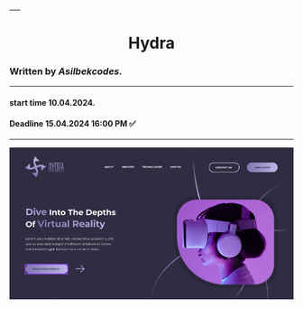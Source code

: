 ___<h1 align="center">Hydra</h1>

### Written by ___Asilbekcodes.___

---

#### start time 10.04.2024.

#### Deadline 15.04.2024 16:00 PM ✅

---

<img src="./assets/Readme img/ReadME-img.png">